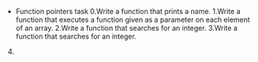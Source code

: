  - Function pointers
	task
0.Write a function that prints a name.
1.Write a function that executes a function given as a parameter on each element of an array.
2.Write a function that searches for an integer.
3.Write a function that searches for an integer.

4.
